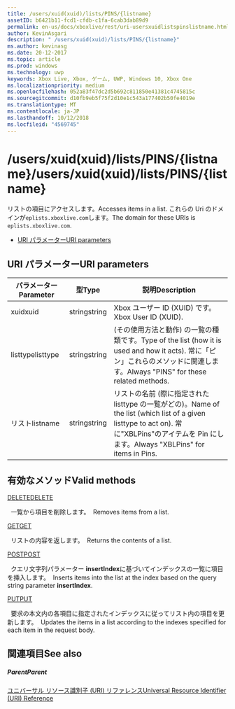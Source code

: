 ```yaml
---
title: /users/xuid(xuid)/lists/PINS/{listname}
assetID: b6421b11-fcd1-cfdb-c1fa-6cab3dab89d9
permalink: en-us/docs/xboxlive/rest/uri-usersxuidlistspinslistname.html
author: KevinAsgari
description: " /users/xuid(xuid)/lists/PINS/{listname}"
ms.author: kevinasg
ms.date: 20-12-2017
ms.topic: article
ms.prod: windows
ms.technology: uwp
keywords: Xbox Live, Xbox, ゲーム, UWP, Windows 10, Xbox One
ms.localizationpriority: medium
ms.openlocfilehash: 052a83f47dc2d5b692c811850e41381c4745815c
ms.sourcegitcommit: d10fb9eb5f75f2d10e1c543a177402b50fe4019e
ms.translationtype: MT
ms.contentlocale: ja-JP
ms.lasthandoff: 10/12/2018
ms.locfileid: "4569745"
---
```

# <a name="usersxuidxuidlistspinslistname"></a><span data-ttu-id="e8421-104">/users/xuid(xuid)/lists/PINS/{listname}</span><span class="sxs-lookup"><span data-stu-id="e8421-104">/users/xuid(xuid)/lists/PINS/{listname}</span></span>
<span data-ttu-id="e8421-105">リストの項目にアクセスします。</span><span class="sxs-lookup"><span data-stu-id="e8421-105">Accesses items in a list.</span></span> <span data-ttu-id="e8421-106">これらの Uri のドメインが`eplists.xboxlive.com`します。</span><span class="sxs-lookup"><span data-stu-id="e8421-106">The domain for these URIs is `eplists.xboxlive.com`.</span></span>
 
  * [<span data-ttu-id="e8421-107">URI パラメーター</span><span class="sxs-lookup"><span data-stu-id="e8421-107">URI parameters</span></span>](#ID4EV)
 
<a id="ID4EV"></a>

 
## <a name="uri-parameters"></a><span data-ttu-id="e8421-108">URI パラメーター</span><span class="sxs-lookup"><span data-stu-id="e8421-108">URI parameters</span></span>
 
| <span data-ttu-id="e8421-109">パラメーター</span><span class="sxs-lookup"><span data-stu-id="e8421-109">Parameter</span></span>| <span data-ttu-id="e8421-110">型</span><span class="sxs-lookup"><span data-stu-id="e8421-110">Type</span></span>| <span data-ttu-id="e8421-111">説明</span><span class="sxs-lookup"><span data-stu-id="e8421-111">Description</span></span>| 
| --- | --- | --- | 
| <span data-ttu-id="e8421-112">xuid</span><span class="sxs-lookup"><span data-stu-id="e8421-112">xuid</span></span>| <span data-ttu-id="e8421-113">string</span><span class="sxs-lookup"><span data-stu-id="e8421-113">string</span></span>| <span data-ttu-id="e8421-114">Xbox ユーザー ID (XUID) です。</span><span class="sxs-lookup"><span data-stu-id="e8421-114">Xbox User ID (XUID).</span></span>| 
| <span data-ttu-id="e8421-115">listtype</span><span class="sxs-lookup"><span data-stu-id="e8421-115">listtype</span></span>| <span data-ttu-id="e8421-116">string</span><span class="sxs-lookup"><span data-stu-id="e8421-116">string</span></span>| <span data-ttu-id="e8421-117">(その使用方法と動作) の一覧の種類です。</span><span class="sxs-lookup"><span data-stu-id="e8421-117">Type of the list (how it is used and how it acts).</span></span> <span data-ttu-id="e8421-118">常に「ピン」これらのメソッドに関連します。</span><span class="sxs-lookup"><span data-stu-id="e8421-118">Always "PINS" for these related methods.</span></span>| 
| <span data-ttu-id="e8421-119">リスト</span><span class="sxs-lookup"><span data-stu-id="e8421-119">listname</span></span>| <span data-ttu-id="e8421-120">string</span><span class="sxs-lookup"><span data-stu-id="e8421-120">string</span></span>| <span data-ttu-id="e8421-121">リストの名前 (際に指定された listtype の一覧がどの)。</span><span class="sxs-lookup"><span data-stu-id="e8421-121">Name of the list (which list of a given listtype to act on).</span></span> <span data-ttu-id="e8421-122">常に"XBLPins"のアイテムを Pin にします。</span><span class="sxs-lookup"><span data-stu-id="e8421-122">Always "XBLPins" for items in Pins.</span></span>| 
  
<a id="ID4EGC"></a>

 
## <a name="valid-methods"></a><span data-ttu-id="e8421-123">有効なメソッド</span><span class="sxs-lookup"><span data-stu-id="e8421-123">Valid methods</span></span>

[<span data-ttu-id="e8421-124">DELETE</span><span class="sxs-lookup"><span data-stu-id="e8421-124">DELETE</span></span>](uri-usersxuidlistspinslistnamedelete.md)

<span data-ttu-id="e8421-125">&nbsp;&nbsp;一覧から項目を削除します。</span><span class="sxs-lookup"><span data-stu-id="e8421-125">&nbsp;&nbsp;Removes items from a list.</span></span>

[<span data-ttu-id="e8421-126">GET</span><span class="sxs-lookup"><span data-stu-id="e8421-126">GET</span></span>](uri-usersxuidlistspinslistnameget.md)

<span data-ttu-id="e8421-127">&nbsp;&nbsp;リストの内容を返します。</span><span class="sxs-lookup"><span data-stu-id="e8421-127">&nbsp;&nbsp;Returns the contents of a list.</span></span>

[<span data-ttu-id="e8421-128">POST</span><span class="sxs-lookup"><span data-stu-id="e8421-128">POST</span></span>](uri-usersxuidlistspinslistnamepost.md)

<span data-ttu-id="e8421-129">&nbsp;&nbsp;クエリ文字列パラメーター **insertIndex**に基づいてインデックスの一覧に項目を挿入します。</span><span class="sxs-lookup"><span data-stu-id="e8421-129">&nbsp;&nbsp;Inserts items into the list at the index based on the query string parameter **insertIndex**.</span></span>

[<span data-ttu-id="e8421-130">PUT</span><span class="sxs-lookup"><span data-stu-id="e8421-130">PUT</span></span>](uri-usersxuidlistspinslistnameput.md)

<span data-ttu-id="e8421-131">&nbsp;&nbsp;要求の本文内の各項目に指定されたインデックスに従ってリスト内の項目を更新します。</span><span class="sxs-lookup"><span data-stu-id="e8421-131">&nbsp;&nbsp;Updates the items in a list according to the indexes specified for each item in the request body.</span></span>
 
<a id="ID4EZC"></a>

 
## <a name="see-also"></a><span data-ttu-id="e8421-132">関連項目</span><span class="sxs-lookup"><span data-stu-id="e8421-132">See also</span></span>
 
<a id="ID4E2C"></a>

 
##### <a name="parent"></a><span data-ttu-id="e8421-133">Parent</span><span class="sxs-lookup"><span data-stu-id="e8421-133">Parent</span></span> 

[<span data-ttu-id="e8421-134">ユニバーサル リソース識別子 (URI) リファレンス</span><span class="sxs-lookup"><span data-stu-id="e8421-134">Universal Resource Identifier (URI) Reference</span></span>](../atoc-xboxlivews-reference-uris.md)

   